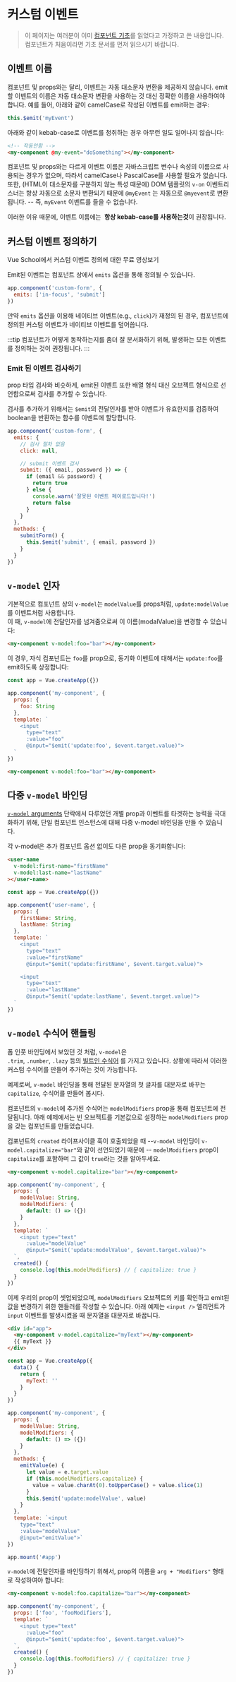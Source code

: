 # 커스텀 이벤트

> 이 페이지는 여러분이 이미 [컴포넌트 기초](component-basics.md)를 읽었다고 가정하고 쓴 내용입니다. 컴포넌트가 처음이라면 기초 문서를 먼저 읽으시기 바랍니다.

## 이벤트 이름

컴포넌트 및 props와는 달리, 이벤트는 자동 대소문자 변환을 제공하지 않습니다. emit할 이벤트의 이름은 자동 대소문자 변환을 사용하는 것 대신 정확한 이름을 사용하여야 합니다. 예를 들어, 아래와 같이 camelCase로 작성된 이벤트를 emit하는 경우:

```js
this.$emit('myEvent')
```

아래와 같이 kebab-case로 이벤트를 청취하는 경우 아무런 일도 일어나지 않습니다:

```html
<!-- 작동안함 -->
<my-component @my-event="doSomething"></my-component>
```

컴포넌트 및 props와는 다르게 이벤트 이름은 자바스크립트 변수나 속성의 이름으로 사용되는 경우가 없으며, 따라서 camelCase나 PascalCase를 사용할 필요가 없습니다. 또한, (HTML이 대소문자를 구분하지 않는 특성 때문에) DOM 템플릿의  `v-on` 이벤트리스너는 항상 자동으로 소문자 변환되기 때문에 `@myEvent` 는 자동으로 `@myevent`로 변환됩니다. -- 즉, `myEvent`  이벤트를 들을 수 없습니다.

이러한 이유 때문에, 이벤트 이름에는 **&nbsp;항상 kebab-case를 사용하는것**이 권장됩니다.

## 커스텀 이벤트 정의하기

Vue School에서 커스텀 이벤트 정의에 대한 무료 영상보기

Emit된 이벤트는 컴포넌트 상에서 `emits` 옵션을 통해 정의될 수 있습니다.

```js
app.component('custom-form', {
  emits: ['in-focus', 'submit']
})
```

만약 `emits` 옵션을 이용해 네이티브 이벤트(e.g., `click`)가 재정의 된 경우, 컴포넌트에 정의된 커스텀 이벤트가 네이티브 이벤트를 덮어씁니다.

:::tip 
컴포넌트가 어떻게 동작하는지를 좀더 잘 문서화하기 위해, 발생하는 모든 이벤트를 정의하는 것이 권장됩니다. 
:::

### Emit 된 이벤트 검사하기

prop 타입 검사와 비슷하게, emit된 이벤트 또한 배열 형식 대신 오브젝트 형식으로 선언함으로써 검사를 추가할 수 있습니다.

검사를 추가하기 위해서는 `$emit`의 전달인자를 받아 이벤트가 유효한지를 검증하여 boolean을 반환하는 함수를 이벤트에 할당합니다.

```js
app.component('custom-form', {
  emits: {
    // 검사 절차 없음
    click: null,

    // submit 이벤트 검사
    submit: ({ email, password }) => {
      if (email && password) {
        return true
      } else {
        console.warn('잘못된 이벤트 페이로드입니다!')
        return false
      }
    }
  },
  methods: {
    submitForm() {
      this.$emit('submit', { email, password })
    }
  }
})
```

## `v-model` 인자

기본적으로 컴포넌트 상의 `v-model`는 `modelValue`를 props처럼, `update:modelValue`를 이벤트처럼 사용합니다.<br>이 때, `v-model`에 전달인자를 넘겨줌으로써 이 이름(modalValue)을 변경할 수 있습니다:

```html
<my-component v-model:foo="bar"></my-component>
```

이 경우, 자식 컴포넌트는 `foo`를 prop으로, 동기화 이벤트에 대해서는 `update:foo`를 emit하도록 상정합니다:

```js
const app = Vue.createApp({})

app.component('my-component', {
  props: {
    foo: String
  },
  template: `
    <input
      type="text"
      :value="foo"
      @input="$emit('update:foo', $event.target.value)">
  `
})
```

```html
<my-component v-model:foo="bar"></my-component>
```

## 다중 `v-model` 바인딩

[`v-model` arguments](#v-model-arguments) 단락에서 다루었던 개별 prop과 이벤트를 타겟하는 능력을 극대화하기 위해, 단일 컴포넌트 인스턴스에 대해 다중 v-model 바인딩을 만들 수 있습니다.

각 v-model은 추가 컴포넌트 옵션 없이도 다른 prop을 동기화합니다:

```html
<user-name
  v-model:first-name="firstName"
  v-model:last-name="lastName"
></user-name>
```

```js
const app = Vue.createApp({})

app.component('user-name', {
  props: {
    firstName: String,
    lastName: String
  },
  template: `
    <input
      type="text"
      :value="firstName"
      @input="$emit('update:firstName', $event.target.value)">

    <input
      type="text"
      :value="lastName"
      @input="$emit('update:lastName', $event.target.value)">
  `
})
```

<common-codepen-snippet title="Multiple v-models" slug="GRoPPrM" tab="html,result" />

## `v-model` 수식어 핸들링

폼 인풋 바인딩에서 보았던 것 처럼, `v-model`은<br>`.trim`, `.number`, `.lazy` 등의 [빌트인 수식어](/guide/forms.html#modifiers) 를 가지고 있습니다. 상황에 따라서 이러한 커스텀 수식어를 만들어 추가하는 것이 가능합니다.

예제로써, `v-model` 바인딩을 통해 전달된 문자열의 첫 글자를 대문자로 바꾸는 `capitalize`, 수식어를 만들어 봅시다.

컴포넌트의 `v-model`에 추가된 수식어는 `modelModifiers` prop을 통해 컴포넌트에 전달됩니다. 아래 예제에서는 빈 오브젝트를 기본값으로 설정하는 `modelModifiers` prop을 갖는 컴포넌트를 만들었습니다.

컴포넌트의 `created` 라이프사이클 훅이 호출되었을 때 --`v-model` 바인딩이 `v-model.capitalize="bar"`와 같이 선언되었기 때문에 -- `modelModifiers` prop이 `capitalize`를 포함하며 그 값이 `true`라는 것을 알아두세요.

```html
<my-component v-model.capitalize="bar"></my-component>
```

```js
app.component('my-component', {
  props: {
    modelValue: String,
    modelModifiers: {
      default: () => ({})
    }
  },
  template: `
    <input type="text"
      :value="modelValue"
      @input="$emit('update:modelValue', $event.target.value)">
  `,
  created() {
    console.log(this.modelModifiers) // { capitalize: true }
  }
})
```

이제 우리의 prop이 셋업되었으며, `modelModifiers` 오브젝트의 키를 확인하고 emit된 값을 변경하기 위한 핸들러를 작성할 수 있습니다. 아래 예제는 `<input />` 엘리먼트가 `input` 이벤트를 발생시켰을 때 문자열을 대문자로 바꿉니다.

```html
<div id="app">
  <my-component v-model.capitalize="myText"></my-component>
  {{ myText }}
</div>
```

```js
const app = Vue.createApp({
  data() {
    return {
      myText: ''
    }
  }
})

app.component('my-component', {
  props: {
    modelValue: String,
    modelModifiers: {
      default: () => ({})
    }
  },
  methods: {
    emitValue(e) {
      let value = e.target.value
      if (this.modelModifiers.capitalize) {
        value = value.charAt(0).toUpperCase() + value.slice(1)
      }
      this.$emit('update:modelValue', value)
    }
  },
  template: `<input
    type="text"
    :value="modelValue"
    @input="emitValue">`
})

app.mount('#app')
```

`v-model`에 전달인자를 바인딩하기 위해서, prop의 이름을 `arg + "Modifiers"` 형태로 작성하여야 합니다:

```html
<my-component v-model:foo.capitalize="bar"></my-component>
```

```js
app.component('my-component', {
  props: ['foo', 'fooModifiers'],
  template: `
    <input type="text"
      :value="foo"
      @input="$emit('update:foo', $event.target.value)">
  `,
  created() {
    console.log(this.fooModifiers) // { capitalize: true }
  }
})
```
